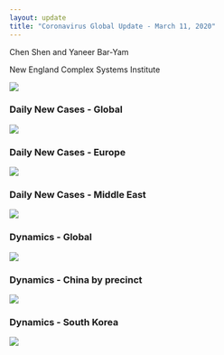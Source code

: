 ```yaml
---
layout: update
title: "Coronavirus Global Update - March 11, 2020"
---
```


Chen Shen and Yaneer Bar-Yam

New England Complex Systems Institute

![](https://assets-global.website-files.com/5e63ff6068556a01cc34f6d0/5e6a98a9d1f71c92e695c015_3_11_summary.png)

### Daily New Cases - Global

![](https://assets-global.website-files.com/5e63ff6068556a01cc34f6d0/5e6a98a98f50f53e5ff9c25f_3_11_world_daily.png)

### Daily New Cases - Europe

![](https://assets-global.website-files.com/5e63ff6068556a01cc34f6d0/5e6a98aa7b9e5e3891c48b37_3_11_eu_daily.png)

### Daily New Cases - Middle East

![](https://assets-global.website-files.com/5e63ff6068556a01cc34f6d0/5e6a98a9a67174d7462089b7_3_11_me_daily.png)

### Dynamics - Global

![](https://assets-global.website-files.com/5e63ff6068556a01cc34f6d0/5e6a98aa6d582d2a20af167e_Global_3_11.png)

### Dynamics - China by precinct

![](https://assets-global.website-files.com/5e63ff6068556a01cc34f6d0/5e6a98a9d1f71c0e6095c016_China_3_11.png)

### Dynamics - South Korea

![](https://assets-global.website-files.com/5e63ff6068556a01cc34f6d0/5e6a98aaa671742bc02089cd_Sout_Korea_3_11.png)

